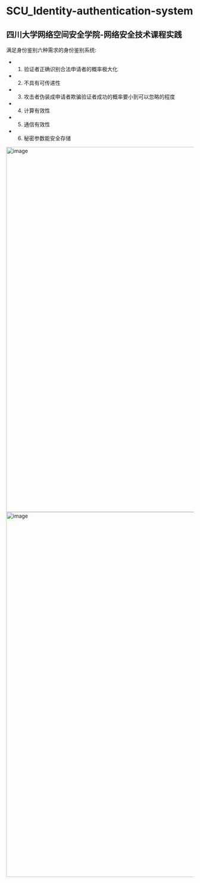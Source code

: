 # SCU_Identity-authentication-system
## 四川大学网络空间安全学院-网络安全技术课程实践

满足身份鉴别六种需求的身份鉴别系统:
- 1) 验证者正确识别合法申请者的概率极大化 
- 2) 不具有可传递性 
- 3) 攻击者伪装成申请者欺骗验证者成功的概率要小到可以忽略的程度 
- 4) 计算有效性 
- 5) 通信有效性 
- 6) 秘密参数能安全存储

<img width="977" alt="image" src="https://github.com/02lxc/SCU_Identity-authentication-system/assets/100930932/ebb93180-24f1-4fd0-ad86-e3c110b69872">
<img width="977" alt="image" src="https://github.com/02lxc/SCU_Identity-authentication-system/assets/100930932/142a82f2-d68c-452f-8a3c-233d7b391ac0">


